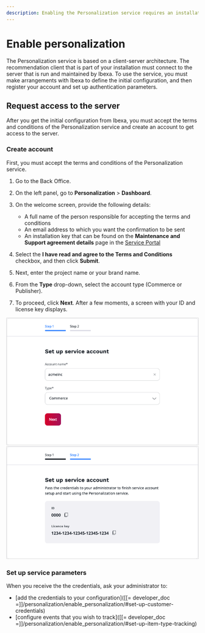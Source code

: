 ```yaml
---
description: Enabling the Personalization service requires an installation key provided by Ibexa.
---
```


# Enable personalization

The Personalization service is based on a client-server architecture.
The recommendation client that is part of your installation must connect to 
the server that is run and maintained by Ibexa.
To use the service, you must make arrangements with Ibexa to define the initial 
configuration, and then register your account and set up authentication parameters.

## Request access to the server

After you get the initial configuration from Ibexa, you must accept the terms and conditions of the Personalization service
and create an account to get access to the server.

### Create account

First, you must accept the terms and conditions of the Personalization service.


1. Go to the Back Office.
1. On the left panel, go to **Personalization** > **Dashboard**.
1. On the welcome screen, provide the following details:

    - A full name of the person responsible for accepting the terms and conditions
    - An email address to which you want the confirmation to be sent
    - An installation key that can be found on the **Maintenance and Support agreement details** page in the [Service Portal](https://support.ibexa.co/)

1. Select the **I have read and agree to the Terms and Conditions** checkbox, and then click **Submit**.
1. Next, enter the project name or your brand name.
1. From the **Type** drop-down, select the account type (Commerce or Publisher).
1. To proceed, click **Next**. After a few moments, a screen with your ID and license key displays.

![Create account](img/perso_create_account_1.png "Create account")
![Basic scenario configuration](img/perso_create_account_2.png "Account credentials")
### Set up service parameters

When you receive the the credentials, ask your administrator to:

- [add the credentials to your configuration]([[= developer_doc =]]/personalization/enable_personalization/#set-up-customer-credentials)
- [configure events that you wish to track]([[= developer_doc =]]/personalization/enable_personalization/#set-up-item-type-tracking)